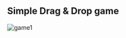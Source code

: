 <h2>Simple Drag & Drop game</h2>

![game1](https://github.com/user-attachments/assets/978c355e-7e47-4edd-a1cb-45e1a948cf0e)
